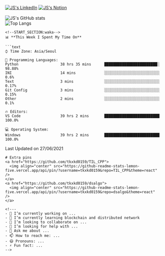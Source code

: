 
[![JS's LinkedIn](https://img.shields.io/badge/LinkedIn-blue?style=for-the-badge&logo=linkedin)](https://www.linkedin.com/in/jaeseung-lee-5a2a32139/) 
[![JS's Notion](https://img.shields.io/badge/Notion-black?style=for-the-badge&logo=notion)](https://bit.ly/93l04js) <br><br>
![JS's GitHub stats](https://github-readme-stats-lemon-five.vercel.app/api?username=tkxkd0159&hide=contribs,prs,stars,issues&show_icons=true&theme=react&include_all_commits=true)  
![Top Langs](https://github-readme-stats-lemon-five.vercel.app/api/top-langs/?username=tkxkd0159&layout=compact&hide=jupyter%20notebook,scss&langs_count=10)  

```
<!--START_SECTION:waka-->
📊 **This Week I Spent My Time On** 

```text
⌚︎ Time Zone: Asia/Seoul

💬 Programming Languages: 
Python                   38 hrs 35 mins      ████████████████████████░   98.88% 
INI                      14 mins             ░░░░░░░░░░░░░░░░░░░░░░░░░   0.6% 
Text                     3 mins              ░░░░░░░░░░░░░░░░░░░░░░░░░   0.17% 
Git Config               3 mins              ░░░░░░░░░░░░░░░░░░░░░░░░░   0.15% 
Other                    2 mins              ░░░░░░░░░░░░░░░░░░░░░░░░░   0.1%

🔥 Editors: 
VS Code                  39 hrs 2 mins       █████████████████████████   100.0%

💻 Operating System: 
Windows                  39 hrs 2 mins       █████████████████████████   100.0%

```


 Last Updated on 27/06/2021
<!--END_SECTION:waka-->
```
# Extra pins
<a href="https://github.com/tkxkd0159/TIL_CPP">
  <img align="center" src="https://github-readme-stats-lemon-five.vercel.app/api/pin/?username=tkxkd0159&repo=TIL_CPP&theme=react" />
</a>
<a href="https://github.com/tkxkd0159/dsalgo">
  <img align="center" src="https://github-readme-stats-lemon-five.vercel.app/api/pin/?username=tkxkd0159&repo=dsalgo&theme=react" />
</a>

<!---
- 🔭 I’m currently working on ...
- 🌱 I’m currently learning blockchain and distributed network
- 👯 I’m looking to collaborate on ...
- 🤔 I’m looking for help with ...
- 💬 Ask me about ...
- 📫 How to reach me: ...
- 😄 Pronouns: ...
- ⚡ Fun fact: ...
-->
